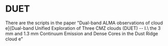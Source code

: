# DUET
There are the scripts in the paper "Dual-band ALMA observations of cloud e]{Dual-band Unified Exploration of Three CMZ clouds (DUET) -- I.\ the 3 mm and 1.3 mm Continuum Emission and Dense Cores in the Dust Ridge cloud e"
